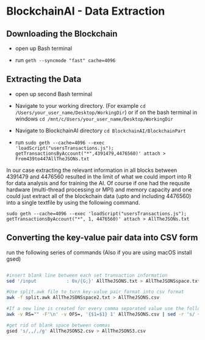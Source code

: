 # BlockchainAI - Data Extraction


Downloading the Blockchain
--------------------------

* open up Bash terminal

* run ```geth --syncmode "fast" cache=4096```

Extracting the Data
-------------------

* open up second Bash terminal

* Navigate to your working directory. (For example ```cd /Users/your_user_name/Desktop/WorkingDir```)
  or if on the bash terminal in windows ```cd /mnt/c/Users/your_user_name/Desktop/WorkingDir```

* Navigate to BlockchainAI directory ```cd BlockchainAI/BlockchainPart```

* run ```sudo geth --cache=4096 --exec 'loadScript("usersTransactions.js"); getTransactionsByAccount("*",4391479,4476560)' attach > From439to447AllTheJSONs.txt```

In our case extracting the relevant information in all blocks between 4391479 and 4476560 resulted in the limit of what we could import into R for data analysis and for training the AI. Of course if one had the requsite hardware (multi-thread processing or MPI) and memory capacity and one could just extract all of the blockchain data (upto and including 4476560) into a single textfile by using the following command.

```sudo geth --cache=4096 --exec 'loadScript("usersTransactions.js"); getTransactionsByAccount("*", 1, 4476560)' attach > AllTheJSONs.txt``` 


Converting the key-value pair data into CSV form
-------------------------------------------------

run the following series of commands (Also if you are using macOS install gsed)

```bash

#insert blank line between each set transaction information
sed '/input           : 0x/{G;}' AllTheJSONS.txt > AllTheJSONSspace.txt

#Use split.awk file to turn key-value pair format into csv format
awk -f split.awk AllTheJSONSspace2.txt > AllTheJSONS.csv

#If a new line is created for every comma separated value use the following command to move all transaction info onto single line
awk -v RS="" -F'\n' -v OFS=, '{$1=$1} 1' AllTheJSONS.csv | sed -r 's/ +([[:digit:]-]+)$/, \1/' > AllTheJSONS2.csv

#get rid of blank space between commas
gsed 's/,,/,/g' AllTheJSONS2.csv > AllTheJSONS3.csv 
``` 


